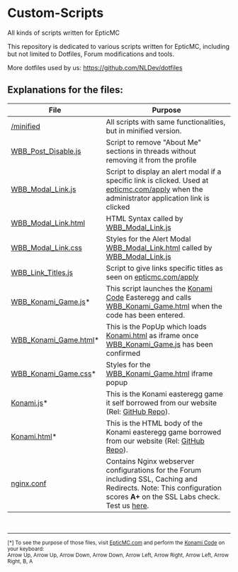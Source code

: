 # Custom-Scripts
All kinds of scripts written for EpticMC

This repository is dedicated to various scripts written for EpticMC, including but not limited to Dotfiles, Forum modifications and tools. 

More dotfiles used by us: https://github.com/NLDev/dotfiles 

## Explanations for the files:

| File | Purpose |
|------|---------|
| <a href="https://github.com/EpticMC/Custom-Scripts/tree/master/minified">/minified</a> | All scripts with same functionalities, but in minified version. | 
| <a href="https://github.com/EpticMC/Custom-Scripts/blob/master/WBB_Post_Disable.js">WBB_Post_Disable.js</a> | Script to remove "About Me" sections in threads without removing it from the profile |
| <a href="https://github.com/EpticMC/Custom-Scripts/blob/master/WBB_Modal_Link.js">WBB_Modal_Link.js</a> | Script to display an alert modal if a specific link is clicked. Used at <a href="https://epticmc.com/apply">epticmc.com/apply</a> when the administrator application link is clicked |
| <a href="https://github.com/EpticMC/Custom-Scripts/blob/master/WBB_Modal_Link.html">WBB_Modal_Link.html</a> | HTML Syntax called by <a href="https://github.com/EpticMC/Custom-Scripts/blob/master/WBB_Modal_Link.js">WBB_Modal_Link.js</a> |
| <a href="https://github.com/EpticMC/Custom-Scripts/blob/master/WBB_Modal_Link.css">WBB_Modal_Link.css</a> | Styles for the Alert Modal <a href="https://github.com/EpticMC/Custom-Scripts/blob/master/WBB_Modal_Link.html">WBB_Modal_Link.html</a> called by <a href="https://github.com/EpticMC/Custom-Scripts/blob/master/WBB_Modal_Link.js">WBB_Modal_Link.js</a> |
| <a href="https://github.com/EpticMC/Custom-Scripts/blob/master/WBB_Link_Titles.js">WBB_Link_Titles.js</a> | Script to give links specific titles as seen on <a href="https://epticmc.com/apply">epticmc.com/apply</a> |
| <a href="https://github.com/EpticMC/Custom-Scripts/blob/master/WBB_Konami_Game.js">WBB_Konami_Game.js</a>\* | This script launches the <a href="https://en.wikipedia.org/wiki/Konami_Code">Konami Code</a> Easteregg and calls <a href="https://github.com/EpticMC/Custom-Scripts/blob/master/WBB_Konami_Game.html">WBB_Konami_Game.html</a> when the code has been entered. | 
| <a href="https://github.com/EpticMC/Custom-Scripts/blob/master/WBB_Konami_Game.html">WBB_Konami_Game.html</a>\* | This is the PopUp which loads <a href="https://github.com/EpticMC/Custom-Scripts/blob/master/Konami.html">Konami.html</a> as iframe once <a href="https://github.com/EpticMC/Custom-Scripts/blob/master/WBB_Konami_Game.js">WBB_Konami_Game.js</a> has been confirmed |
| <a href="https://github.com/EpticMC/Custom-Scripts/blob/master/WBB_Konami_Game.css">WBB_Konami_Game.css</a>\* | Styles for the <a href="https://github.com/EpticMC/Custom-Scripts/blob/master/WBB_Konami_Game.html">WBB_Konami_Game.html</a> iframe popup |
| <a href="https://github.com/EpticMC/Custom-Scripts/blob/master/Konami.js">Konami.js</a>\* | This is the Konami easteregg game it self borrowed from our website (Rel: <a href="https://github.com/NLDev/NullDev/tree/master/js">GitHub Repo</a>). | 
| <a href="https://github.com/EpticMC/Custom-Scripts/blob/master/Konami.html">Konami.html</a>\* | This is the HTML body of the Konami easteregg game borrowed from our website (Rel: <a href="https://github.com/NLDev/NullDev/tree/master/js">GitHub Repo</a>). |
| <a href="https://github.com/EpticMC/Custom-Scripts/blob/master/nginx.conf">nginx.conf</a> | Contains Nginx webserver configurations for the Forum including SSL, Caching and Redirects. Note: This configuration scores **A+** on the SSL Labs check. Test us <a href="http://ssllabs.com/ssltest/analyze.html?d=epticmc.com&latest">here</a>. | 

<br>

<hr>
<sup>[*] To see the purpose of those files, visit <a href="https://epticmc.com">EpticMC.com</a> and perform the <a href="https://en.wikipedia.org/wiki/Konami_Code">Konami Code</a> on your keyboard:<br>
Arrow Up, Arrow Up, Arrow Down, Arrow Down, Arrow Left, Arrow Right, Arrow Left, Arrow Right, B, A
</sup>

